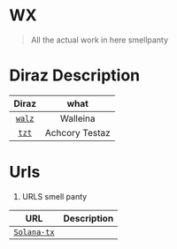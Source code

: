 # WX

> All the actual work in here smellpanty

# Diraz Description

|       Diraz       |      what      |
| :---------------: | :------------: |
| [`walz`](./walz/) |    Walleina    |
|  [`tzt`](./tzt/)  | Achcory Testaz |

# Urls

1. URLS smell panty

|                          URL                          | Description |
| :---------------------------------------------------: | :---------: |
| [`Solana-tx`](https://tinyurl.com/solana-transaction) |
